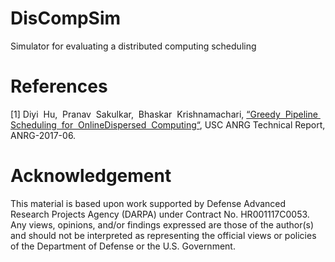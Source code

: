 # DisCompSim
Simulator for evaluating a distributed computing scheduling 



# References
[1] Diyi​ ​ Hu,​ ​ Pranav​ ​ Sakulkar,​ ​ Bhaskar​ ​ Krishnamachari, [“Greedy​ ​ Pipeline​ ​ Scheduling​ ​ for​ ​ Online​ ​ Dispersed​ ​ Computing“](http://anrg.usc.edu/www/papers/GreedyPipelineSchedulingForOnlineDispersedComputing_ANRGTechReport.pdf "ANRG Technical Report"), USC ANRG Technical Report, ANRG-2017-06. 

# Acknowledgement
This material is based upon work supported by Defense Advanced Research Projects Agency (DARPA) under Contract No. HR001117C0053. Any views, opinions, and/or findings expressed are those of the author(s) and should not be interpreted as representing the official views or policies of the Department of Defense or the U.S. Government.